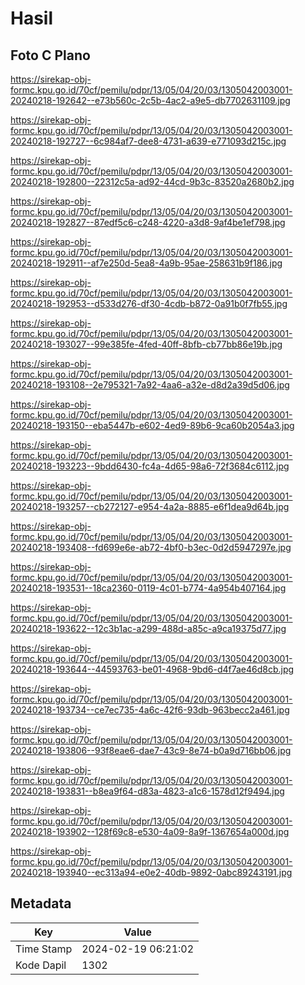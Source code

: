 # Hasil

## Foto C Plano

https://sirekap-obj-formc.kpu.go.id/70cf/pemilu/pdpr/13/05/04/20/03/1305042003001-20240218-192642--e73b560c-2c5b-4ac2-a9e5-db7702631109.jpg

https://sirekap-obj-formc.kpu.go.id/70cf/pemilu/pdpr/13/05/04/20/03/1305042003001-20240218-192727--6c984af7-dee8-4731-a639-e771093d215c.jpg

https://sirekap-obj-formc.kpu.go.id/70cf/pemilu/pdpr/13/05/04/20/03/1305042003001-20240218-192800--22312c5a-ad92-44cd-9b3c-83520a2680b2.jpg

https://sirekap-obj-formc.kpu.go.id/70cf/pemilu/pdpr/13/05/04/20/03/1305042003001-20240218-192827--87edf5c6-c248-4220-a3d8-9af4be1ef798.jpg

https://sirekap-obj-formc.kpu.go.id/70cf/pemilu/pdpr/13/05/04/20/03/1305042003001-20240218-192911--af7e250d-5ea8-4a9b-95ae-258631b9f186.jpg

https://sirekap-obj-formc.kpu.go.id/70cf/pemilu/pdpr/13/05/04/20/03/1305042003001-20240218-192953--d533d276-df30-4cdb-b872-0a91b0f7fb55.jpg

https://sirekap-obj-formc.kpu.go.id/70cf/pemilu/pdpr/13/05/04/20/03/1305042003001-20240218-193027--99e385fe-4fed-40ff-8bfb-cb77bb86e19b.jpg

https://sirekap-obj-formc.kpu.go.id/70cf/pemilu/pdpr/13/05/04/20/03/1305042003001-20240218-193108--2e795321-7a92-4aa6-a32e-d8d2a39d5d06.jpg

https://sirekap-obj-formc.kpu.go.id/70cf/pemilu/pdpr/13/05/04/20/03/1305042003001-20240218-193150--eba5447b-e602-4ed9-89b6-9ca60b2054a3.jpg

https://sirekap-obj-formc.kpu.go.id/70cf/pemilu/pdpr/13/05/04/20/03/1305042003001-20240218-193223--9bdd6430-fc4a-4d65-98a6-72f3684c6112.jpg

https://sirekap-obj-formc.kpu.go.id/70cf/pemilu/pdpr/13/05/04/20/03/1305042003001-20240218-193257--cb272127-e954-4a2a-8885-e6f1dea9d64b.jpg

https://sirekap-obj-formc.kpu.go.id/70cf/pemilu/pdpr/13/05/04/20/03/1305042003001-20240218-193408--fd699e6e-ab72-4bf0-b3ec-0d2d5947297e.jpg

https://sirekap-obj-formc.kpu.go.id/70cf/pemilu/pdpr/13/05/04/20/03/1305042003001-20240218-193531--18ca2360-0119-4c01-b774-4a954b407164.jpg

https://sirekap-obj-formc.kpu.go.id/70cf/pemilu/pdpr/13/05/04/20/03/1305042003001-20240218-193622--12c3b1ac-a299-488d-a85c-a9ca19375d77.jpg

https://sirekap-obj-formc.kpu.go.id/70cf/pemilu/pdpr/13/05/04/20/03/1305042003001-20240218-193644--44593763-be01-4968-9bd6-d4f7ae46d8cb.jpg

https://sirekap-obj-formc.kpu.go.id/70cf/pemilu/pdpr/13/05/04/20/03/1305042003001-20240218-193734--ce7ec735-4a6c-42f6-93db-963becc2a461.jpg

https://sirekap-obj-formc.kpu.go.id/70cf/pemilu/pdpr/13/05/04/20/03/1305042003001-20240218-193806--93f8eae6-dae7-43c9-8e74-b0a9d716bb06.jpg

https://sirekap-obj-formc.kpu.go.id/70cf/pemilu/pdpr/13/05/04/20/03/1305042003001-20240218-193831--b8ea9f64-d83a-4823-a1c6-1578d12f9494.jpg

https://sirekap-obj-formc.kpu.go.id/70cf/pemilu/pdpr/13/05/04/20/03/1305042003001-20240218-193902--128f69c8-e530-4a09-8a9f-1367654a000d.jpg

https://sirekap-obj-formc.kpu.go.id/70cf/pemilu/pdpr/13/05/04/20/03/1305042003001-20240218-193940--ec313a94-e0e2-40db-9892-0abc89243191.jpg


## Metadata

| Key        | Value               |
| ---------- | ------------------- |
| Time Stamp | 2024-02-19 06:21:02 |
| Kode Dapil | 1302                |



